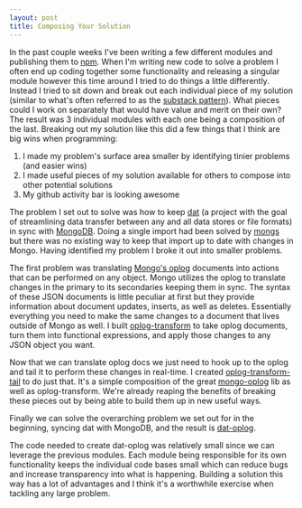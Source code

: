 ```yaml
---
layout: post
title: Composing Your Solution
---
```

In the past couple weeks I've been writing a few different modules and publishing them to [npm](https://npmjs.org). When I'm writing new code to solve a problem I often end up coding together some functionality and releasing a singular module however this time around I tried to do things a little differently. Instead I tried to sit down and break out each individual piece of my solution (similar to what's often referred to as the [substack pattern](http://substack.net/many_things)). What pieces could I work on separately that would have value and merit on their own? The result was 3 individual modules with each one being a composition of the last. Breaking out my solution like this did a few things that I think are big wins when programming:

1. I made my problem's surface area smaller by identifying tinier problems (and easier wins)
2. I made useful pieces of my solution available for others to compose into other potential solutions
3. My github activity bar is looking awesome

The problem I set out to solve was how to keep [dat](http://dat-data.com) (a project with the goal of streamlining data transfer between any and all data stores or file formats) in sync with [MongoDB](http://mongodb.org). Doing a single import had been solved by [mongs](https://npmjs.org/package/mongs) but there was no existing way to keep that import up to date with changes in Mongo. Having identified my problem I broke it out into smaller problems.

The first problem was translating [Mongo's oplog](http://docs.mongodb.org/manual/core/replica-set-oplog/) documents into actions that can be performed on any object. Mongo utilizes the oplog to translate changes in the primary to its secondaries keeping them in sync. The syntax of these JSON documents is little peculiar at first but they provide information about document updates, inserts, as well as deletes. Essentially everything you need to make the same changes to a document that lives outside of Mongo as well. I built [oplog-transform](https://npmjs.org/package/oplog-transform) to take oplog documents, turn them into functional expressions, and apply those changes to any JSON object you want.

Now that we can translate oplog docs we just need to hook up to the oplog and tail it to perform these changes in real-time. I created [oplog-transform-tail](https://npmjs.org/package/oplog-transform-tail) to do just that. It's a simple composition of the great [mongo-oplog](https://npmjs.org/package/mongo-oplog) lib as well as oplog-transform. We're already reaping the benefits of breaking these pieces out by being able to build them up in new useful ways.

Finally we can solve the overarching problem we set out for in the beginning, syncing dat with MongoDB, and the result is [dat-oplog](https://npmjs.org/package/dat-oplog). 

The code needed to create dat-oplog was relatively small since we can leverage the previous modules. Each module being responsible for its own functionality keeps the individual code bases small which can reduce bugs and increase transparency into what is happening. Building a solution this way has a lot of advantages and I think it's a worthwhile exercise when tackling any large problem.
